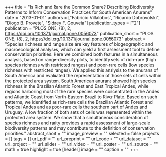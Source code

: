 +++
title = "Is Rich and Rare the Common Share? Describing Biodiversity Patterns to
   Inform Conservation Practices for South American Anurans"
date = "2013-01-01"
authors = ["Fabricio Villalobos", "Ricardo Dobrovolski", "Diogo B. Provete", "Sidney F. Gouveia"]
publication_types = ["2"]
publication = "PLOS ONE, (8), 2, https://doi.org/10.1371/journal.pone.0056073"
publication_short = "PLOS ONE, (8), 2, https://doi.org/10.1371/journal.pone.0056073"
abstract = "Species richness and range size are key features of biogeographic and
   macroecological analyses, which can yield a first assessment tool to
   define conservation priorities. Here we combined both features in a
   simultaneous analysis, based on range-diversity plots, to identify sets
   of rich-rare (high species richness with restricted ranges) and
   poor-rare cells (low species richness with restricted ranges). We
   applied this analysis to the anurans of South America and evaluated the
   representation of those sets of cells within the protected area system.
   South American anurans showed high species richness in the Brazilian
   Atlantic Forest and East Tropical Andes, while regions harboring most of
   the rare species were concentrated in the Andes and Atlantic Coast from
   North-Eastern Brazil to River Plate. Based on such patterns, we
   identified as rich-rare cells the Brazilian Atlantic Forest and Tropical
   Andes and as poor-rare cells the southern part of Andes and Uruguay. A
   low fraction of both sets of cells was represented within the protected
   area system. We show that a simultaneous consideration of species
   richness and rarity provides a rapid assessment of large-scale
   biodiversity patterns and may contribute to the definition of
   conservation priorities."
abstract_short = ""
image_preview = ""
selected = false
projects = []
tags = []
url_pdf = ""
url_preprint = ""
url_code = ""
url_dataset = ""
url_project = ""
url_slides = ""
url_video = ""
url_poster = ""
url_source = ""
math = true
highlight = true
[header]
image = ""
caption = ""
+++
